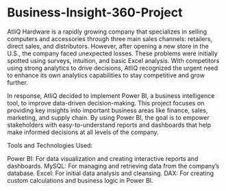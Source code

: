 # Business-Insight-360-Project 
AtliQ Hardware is a rapidly growing company that specializes in selling computers and accessories through three main sales channels: retailers, direct sales, and distributors. However, after opening a new store in the U.S., the company faced unexpected losses. These problems were initially spotted using surveys, intuition, and basic Excel analysis. With competitors using strong analytics to drive decisions, AtliQ recognized the urgent need to enhance its own analytics capabilities to stay competitive and grow further.

In response, AtliQ decided to implement Power BI, a business intelligence tool, to improve data-driven decision-making. This project focuses on providing key insights into important business areas like finance, sales, marketing, and supply chain. By using Power BI, the goal is to empower stakeholders with easy-to-understand reports and dashboards that help make informed decisions at all levels of the company.

Tools and Technologies Used:

Power BI: For data visualization and creating interactive reports and dashboards.
MySQL: For managing and retrieving data from the company’s database.
Excel: For initial data analysis and cleansing.
DAX: For creating custom calculations and business logic in Power BI.
